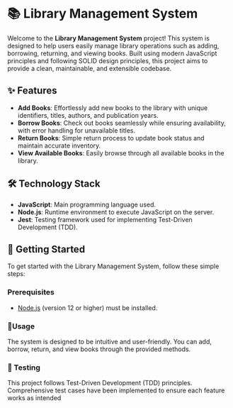 # 📚 Library Management System

Welcome to the **Library Management System** project! This system is designed to help users easily manage library operations such as adding, borrowing, returning, and viewing books. Built using modern JavaScript principles and following SOLID design principles, this project aims to provide a clean, maintainable, and extensible codebase.

## ✨ Features

- **Add Books**: Effortlessly add new books to the library with unique identifiers, titles, authors, and publication years.
- **Borrow Books**: Check out books seamlessly while ensuring availability, with error handling for unavailable titles.
- **Return Books**: Simple return process to update book status and maintain accurate inventory.
- **View Available Books**: Easily browse through all available books in the library.

## 🛠️ Technology Stack

- **JavaScript**: Main programming language used.
- **Node.js**: Runtime environment to execute JavaScript on the server.
- **Jest**: Testing framework used for implementing Test-Driven Development (TDD).

## 🚀 Getting Started

To get started with the Library Management System, follow these simple steps:

### Prerequisites

- [Node.js](https://nodejs.org/) (version 12 or higher) must be installed.

### 📄Usage
The system is designed to be intuitive and user-friendly.
You can add, borrow, return, and view books through the provided methods.

### 🧪 Testing
This project follows Test-Driven Development (TDD) principles. Comprehensive test cases have been implemented to ensure each feature works as intended
